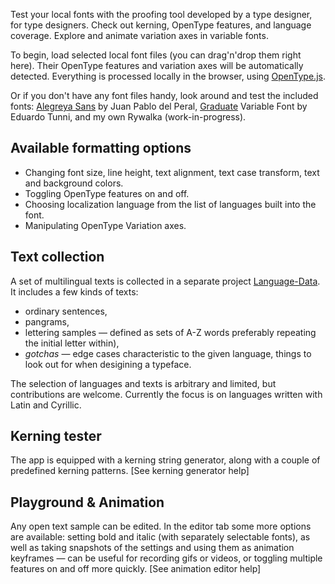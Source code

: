 Test your local fonts with the proofing tool developed by a type designer, for type designers. Check out kerning, OpenType features, and language coverage. Explore and animate variation axes in variable fonts.

To begin, load selected local font files (you can drag'n'drop them right here). Their OpenType features and variation axes will be automatically detected. Everything is processed locally in the browser, using [OpenType.js](https://github.com/opentypejs/opentype.js).

Or if you don't have any font files handy, look around and test the included fonts: [Alegreya Sans](https://github.com/huertatipografica/Alegreya-Sans) by Juan Pablo del Peral, [Graduate](https://github.com/etunni/Graduate-Variable-Font) Variable Font by Eduardo Tunni, and my own Rywalka (work-in-progress).

## Available formatting options
  
  * Changing font size, line height, text alignment, text case transform, text and background colors.
  * Toggling OpenType features on and off.
  * Choosing localization language from the list of languages built into the font.
  * Manipulating OpenType Variation axes.

## Text collection

A set of multilingual texts is collected in a separate project [Language-Data](https://github.com/hyvyys/language-data). It&nbsp;includes a few kinds of texts:

  * ordinary sentences,
  * pangrams,
  * lettering samples — defined as sets of A-Z words preferably repeating the&nbsp;initial letter within),
  * _gotchas_ — edge cases characteristic to the given language, things to look out for when desigining a typeface.

The selection of languages and texts is arbitrary and limited, but contributions are welcome. Currently the focus is on languages written with Latin and Cyrillic.

## Kerning tester

The app is equipped with a <router-link to="/kerning">kerning string generator</router-link>, along with a couple of predefined kerning patterns. <router-link to="/help/kerning">[See kerning generator help]</router-link>

## Playground & Animation

Any open text sample can be edited. In the <router-link to="/editor">editor tab</router-link> some more options are available: setting bold and italic (with separately selectable fonts), as well as taking snapshots of the settings and using them as animation keyframes — can be useful for recording gifs or videos, or toggling multiple features on and off more quickly. <router-link to="/help/animation">[See animation editor help]</router-link>